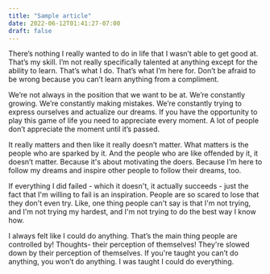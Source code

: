```yaml
---
title: "Sample article"
date: 2022-06-12T01:41:27-07:00
draft: false
---
```


There’s nothing I really wanted to do in life that I wasn’t able to get good at. That’s my skill. I’m not really specifically talented at anything except for the ability to learn. That’s what I do. That’s what I’m here for. Don’t be afraid to be wrong because you can’t learn anything from a compliment.

We’re not always in the position that we want to be at. We’re constantly growing. We’re constantly making mistakes. We’re constantly trying to express ourselves and actualize our dreams. If you have the opportunity to play this game of life you need to appreciate every moment. A lot of people don’t appreciate the moment until it’s passed.

It really matters and then like it really doesn’t matter. What matters is the people who are sparked by it. And the people who are like offended by it, it doesn’t matter. Because it's about motivating the doers. Because I’m here to follow my dreams and inspire other people to follow their dreams, too.

If everything I did failed - which it doesn't, it actually succeeds - just the fact that I'm willing to fail is an inspiration. People are so scared to lose that they don't even try. Like, one thing people can't say is that I'm not trying, and I'm not trying my hardest, and I'm not trying to do the best way I know how.

I always felt like I could do anything. That’s the main thing people are controlled by! Thoughts- their perception of themselves! They're slowed down by their perception of themselves. If you're taught you can’t do anything, you won’t do anything. I was taught I could do everything.
